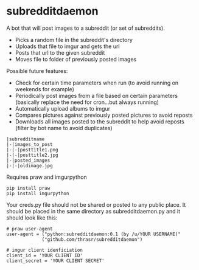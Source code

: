 # subredditdaemon
A bot that will post images to a subreddit (or set of subreddits).


* Picks a random file in the subreddit's directory
* Uploads that file to imgur and gets the url
* Posts that url to the given subreddit
* Moves file to folder of previously posted images

Possible future features:
* Check for certain time parameters when run (to avoid running on weekends for example)
* Periodically post images from a file based on certain parameters (basically replace the need for cron...but always running)
* Automatically upload albums to imgur
* Compares pictures against previously posted pictures to avoid reposts
* Downloads all images posted to the subreddit to help avoid reposts (filter by bot name to avoid duplicates)


```
|subredditname
|-|images_to_post
|-|-|posttitle1.png
|-|-|posttitle2.jpg
|-|posted_images
|-|-|oldimage.jpg
```

Requires praw and imgurpython

```
pip install praw
pip install imgurpython
```


Your creds.py file should not be shared or posted to any public place.  It should be placed in the same directory as subredditdaemon.py and it should look like this:
```
# praw user-agent
user-agent = ("python:subredditdaemon:0.1 (by /u/YOUR USERNAME)"
             ("github.com/thrasr/subredditdaemon")

# imgur client idenficiation
client_id = 'YOUR CLIENT ID'
client_secret = 'YOUR CLIENT SECRET'

```
